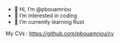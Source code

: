 - 👋 Hi, I’m @pbouamriou
- 👀 I’m interested in coding
- 🌱 I’m currently learning Rust


My CVs : https://github.com/pbouamriou/cv

<!---
pbouamriou/pbouamriou is a ✨ special ✨ repository because its `README.md` (this file) appears on your GitHub profile.
You can click the Preview link to take a look at your changes.
--->
